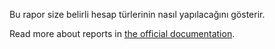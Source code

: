Bu rapor size belirli hesap türlerinin nasıl yapılacağını gösterir.

Read more about reports in [the official documentation](https://firefly-iii.readthedocs.io/en/latest/advanced/reports.html).